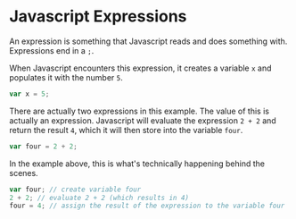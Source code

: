 # Javascript Expressions
An expression is something that Javascript reads and does something with. Expressions end in a `;`.

When Javascript encounters this expression, it creates a variable `x` and populates it with the number `5`.
``` javascript
var x = 5;
```

There are actually two expressions in this example. The value of this is actually an expression. Javascript will evaluate the expression `2 + 2` and return the result `4`, which it will then store into the variable `four`.
``` javascript
var four = 2 + 2;
```

In the example above, this is what's technically happening behind the scenes.
``` javascript
var four; // create variable four
2 + 2; // evaluate 2 + 2 (which results in 4)
four = 4; // assign the result of the expression to the variable four
```



